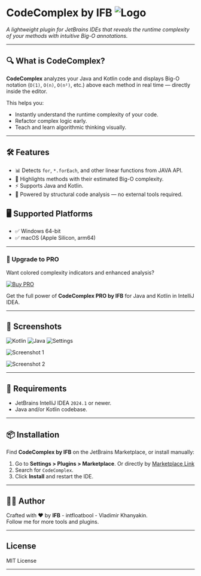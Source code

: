 # CodeComplex by IFB ![Logo][logo]

_A lightweight plugin for JetBrains IDEs that reveals the runtime complexity of your methods with intuitive Big-O annotations._

---

## 🔍 What is CodeComplex?

**CodeComplex** analyzes your Java and Kotlin code and displays Big-O notation (`O(1)`, `O(n)`, `O(n²)`, etc.) above each method in real time — directly inside the editor.

This helps you:
- Instantly understand the runtime complexity of your code.
- Refactor complex logic early.
- Teach and learn algorithmic thinking visually.

---

## 🛠️ Features

- 📊 Detects `for`, `*.forEach`, and other linear functions from JAVA API.
- 🎯 Highlights methods with their estimated Big-O complexity.
- ⚡ Supports Java and Kotlin.
- 🧠 Powered by structural code analysis — no external tools required.

## 🖥️ Supported Platforms

- ✅ Windows 64-bit
- ✅ macOS (Apple Silicon, arm64)

---

### 💎 Upgrade to PRO

Want colored complexity indicators and enhanced analysis?

[![Buy PRO](./public_data/buy_pro.png)](https://www.digiseller.market/asp2/pay_wm.asp?id_d=5205974&lang=ru-RU)

Get the full power of **CodeComplex PRO by IFB** for Java and Kotlin in IntelliJ IDEA.

---

## 📸 Screenshots

![Kotlin](./public_data/gifs/kotlin_work.gif)
![Java](./public_data/gifs/java_work_gif.gif)
![Settings](./public_data/gifs/settings.gif)

![Screenshot 1](./public_data/code_sample_0.png) 

![Screenshot 2](./public_data/code_sample_1.png)

---

## 🚀 Requirements

- JetBrains IntelliJ IDEA `2024.1` or newer.
- Java and/or Kotlin codebase.

---

## 📦 Installation

Find **CodeComplex by IFB** on the JetBrains Marketplace, or install manually:

1. Go to **Settings > Plugins > Marketplace**. Or directly by [Marketplace Link](https://plugins.jetbrains.com/plugin/27551-codecomplex-by-ifb-free-)
2. Search for `CodeComplex`.
3. Click **Install** and restart the IDE.

---


## 🧑‍💻 Author

Crafted with ❤️ by **IFB** - intfloatbool - Vladimir Khanyakin.  
Follow me for more tools and plugins.

---

## License

MIT License

---

[logo]: ./public_data/pluginIcon.png "Plugin Logo"
[screenshot1]: ./screenshot1.png "Example 1"
[screenshot2]: ./screenshot2.png "Example 2"
